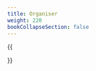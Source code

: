 ```yaml
---
title: Organiser
weight: 220
bookCollapseSection: false
---
```

{{<section>}}
<!--Section renders pages in section as definition list, using title and description.
Example
```tpl
{{</* section */>}}
```-->